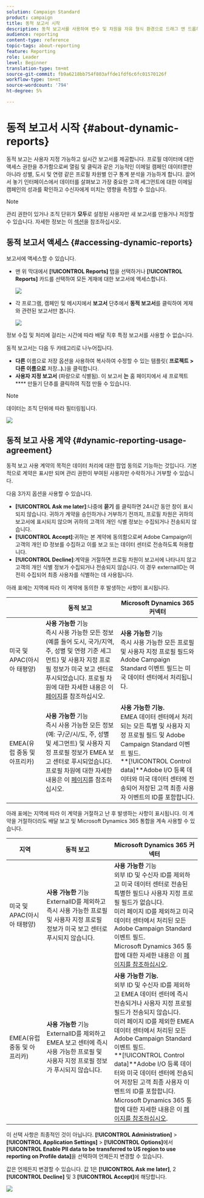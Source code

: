 ```yaml
---
solution: Campaign Standard
product: campaign
title: 동적 보고서 시작
description: 동적 보고서를 사용하여 변수 및 차원을 자유 형식 환경으로 드래그 앤 드롭하고 캠페인의 성공을 분석합니다.
audience: reporting
content-type: reference
topic-tags: about-reporting
feature: Reporting
role: Leader
level: Beginner
translation-type: tm+mt
source-git-commit: fb9a6218bb754f803affde1fdf6c6fc01570126f
workflow-type: tm+mt
source-wordcount: '794'
ht-degree: 5%

---
```



# 동적 보고서 시작 {#about-dynamic-reports}

동적 보고는 사용자 지정 가능하고 실시간 보고서를 제공합니다. 프로필 데이터에 대한 액세스 권한을 추가함으로써 열림 및 클릭과 같은 기능적인 이메일 캠페인 데이터뿐만 아니라 성별, 도시 및 연령 같은 프로필 차원별 인구 통계 분석을 가능하게 합니다. 끌어서 놓기 인터페이스에서 데이터를 살펴보고 가장 중요한 고객 세그먼트에 대한 이메일 캠페인의 성과를 확인하고 수신자에게 미치는 영향을 측정할 수 있습니다.

>[!NOTE]
>
>관리 권한이 있거나 조직 단위가 **모두**&#x200B;로 설정된 사용자만 새 보고서를 만들거나 저장할 수 있습니다. 자세한 정보는 이 [섹션](../../administration/using/users-management.md)을 참조하십시오.

## 동적 보고서 액세스 {#accessing-dynamic-reports}

보고서에 액세스할 수 있습니다.

* 맨 위 막대에서 **[!UICONTROL Reports]** 탭을 선택하거나 **[!UICONTROL Reports]** 카드를 선택하여 모든 게재에 대한 보고서에 액세스합니다.

   ![](assets/campaign_reports_access.png)

* 각 프로그램, 캠페인 및 메시지에서 **보고서** 단추에서 **동적 보고서**&#x200B;를 클릭하여 게재와 관련된 보고서만 봅니다.

   ![](assets/campaign_reports_description.png)

정보 수집 및 처리에 걸리는 시간에 따라 배달 직후 특정 보고서를 사용할 수 없습니다.

동적 보고서는 다음 두 카테고리로 나누어집니다.

* **다른** 이름으로 저장 옵션을 사용하여 복사하여 수정할 수 있는 템플릿( **프로젝트 > 다른 이름으로** 저장&#x200B;**..).**)을 클릭합니다.
* **사용자 지정 보고서** (파랑으로 식별됨). 이 보고서 **는** 홈 페이지에서 새 프로젝트  **** 만들기 단추를 클릭하여 직접 만들 수 있습니다.

>[!NOTE]
>
>데이터는 조직 단위에 따라 필터링됩니다.

![](assets/dynamic_report_overview.png)

## 동적 보고 사용 계약 {#dynamic-reporting-usage-agreement}

동적 보고 사용 계약의 목적은 데이터 처리에 대한 팝업 동의로 기능하는 것입니다. 기본적으로 계약은 표시만 되며 관리 권한이 부여된 사용자만 수락하거나 거부할 수 있습니다.

다음 3가지 옵션을 사용할 수 있습니다.

* **[!UICONTROL Ask me later]**:나중에  **묻기** 를 클릭하면 24시간 동안 창이 표시되지 않습니다. 귀하가 계약을 승인하거나 거부하기 전까지, 프로필 차원은 귀하의 보고서에 표시되지 않으며 귀하의 고객의 개인 식별 정보는 수집되거나 전송되지 않습니다.
* **[!UICONTROL Accept]**:귀하는 본 계약에 동의함으로써 Adobe Campaign이 고객의 개인 ID 정보를 수집하고 이를 보고 또는 데이터 센터로 전송하도록 허용합니다.
* **[!UICONTROL Decline]**:계약을 거절하면 프로필 차원이 보고서에 나타나지 않고 고객의 개인 식별 정보가 수집되거나 전송되지 않습니다. 이 경우 externalID는 여전히 수집되어 최종 사용자를 식별하는 데 사용됩니다.

아래 표에는 지역에 따라 이 계약에 동의한 후 발생하는 사항이 표시됩니다.

|  | 동적 보고 | Microsoft Dynamics 365 커넥터 |
|---|---|---|
| 미국 및 APAC(아시아 태평양) | **사용 가능한** 기능 <br>즉시 사용 가능한 모든 정보(예를 들어 도시, 국가/지역, 주, 성별 및 연령 기준 세그먼트) 및 사용자 지정 프로필 정보가 미국 보고 센터로 푸시되었습니다. 프로필 차원에 대한 자세한 내용은 이 [페이지](../../reporting/using/list-of-components-.md)를 참조하십시오. | **사용 가능한** 기능 <br>즉시 사용 가능한 모든 프로필 및 사용자 지정 프로필 필드와 Adobe Campaign Standard 이벤트 필드는 미국 데이터 센터에서 처리됩니다. |
| EMEA(유럽 중동 및 아프리카) | **사용 가능한** 기능 <br>즉시 사용 가능한 모든 정보(예: 구/군/시/도, 주, 성별 및 세그먼트) 및 사용자 지정 프로필 정보가 EMEA 보고 센터로 푸시되었습니다. 프로필 차원에 대한 자세한 내용은 이 [페이지](../../reporting/using/list-of-components-.md)를 참조하십시오. | **사용 가능한 기능.** <br>EMEA 데이터 센터에서 처리되는 모든 특별 및 사용자 지정 프로필 필드 및 Adobe Campaign Standard 이벤트 필드. <br>**[!UICONTROL Control data]**Adobe I/O 등록 데이터와 미국 데이터 센터에 전송되어 저장된 고객 최종 사용자 이벤트의 ID를 포함합니다. |

아래 표에는 지역에 따라 이 계약을 거절하고 난 후 발생하는 사항이 표시됩니다. 이 계약을 거절하더라도 배달 보고 및 Microsoft Dynamics 365 통합을 계속 사용할 수 있습니다.

| 지역 | 동적 보고 | Microsoft Dynamics 365 커넥터 |
|---|---|---|
| 미국 및 APAC(아시아 태평양) | **사용 가능한** 기능 <br> ExternalID를 제외하고 즉시 사용 가능한 프로필 및 사용자 지정 프로필 정보가 미국 보고 센터로 푸시되지 않습니다. | **사용 가능한** 기능 <br>외부 ID 및 수신자 ID를 제외하고 미국 데이터 센터로 전송된 특별한 필드나 사용자 지정 프로필 필드가 없습니다. <br>미러 페이지 ID를 제외하고 미국 데이터 센터에서 처리된 모든 Adobe Campaign Standard 이벤트 필드. <br>Microsoft Dynamics 365 통합에 대한 자세한 내용은 이  [페이지를 참조하십시오](../../integrating/using/d365-acs-get-started.md). |
| EMEA(유럽 중동 및 아프리카) | **사용 가능한** 기능 <br>ExternalID를 제외하고 EMEA 보고 센터에 즉시 사용 가능한 프로필 및 사용자 지정 프로필 정보가 푸시되지 않습니다. | **사용 가능한 기능.** <br>외부 ID 및 수신자 ID를 제외하고 EMEA 데이터 센터에 즉시 전송되거나 사용자 지정 프로필 필드가 전송되지 않습니다. <br>미러 페이지 ID를 제외한 EMEA 데이터 센터에서 처리된 모든 Adobe Campaign Standard 이벤트 필드.  <br>**[!UICONTROL Control data]**Adobe I/O 등록 데이터와 미국 데이터 센터에 전송되어 저장된 고객 최종 사용자 이벤트의 ID를 포함합니다.<br>Microsoft Dynamics 365 통합에 대한 자세한 내용은 이  [페이지를 참조하십시오](../../integrating/using/d365-acs-get-started.md). |

이 선택 사항은 최종적인 것이 아닙니다. **[!UICONTROL Administration]** > **[!UICONTROL Application Settings]** > **[!UICONTROL Options]**&#x200B;에서 **[!UICONTROL Enable PII data to be transferred to US region to use reporting on Profile data]**&#x200B;을 선택하여 언제든지 변경할 수 있습니다.

값은 언제든지 변경할 수 있습니다. 값 1은 **[!UICONTROL Ask me later]**, 2 **[!UICONTROL Decline]** 및 3 **[!UICONTROL Accept]**&#x200B;에 해당합니다.

![](assets/pii_window_2.png)
